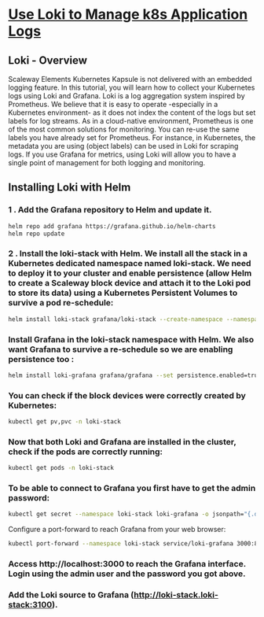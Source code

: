 # [Use Loki to Manage k8s Application Logs](https://www.scaleway.com/en/docs/use-loki-to-manage-k8s-application-logs/)
## Loki - Overview
Scaleway Elements Kubernetes Kapsule is not delivered with an embedded logging feature.
In this tutorial, you will learn how to collect your Kubernetes logs using Loki and Grafana. Loki is a log aggregation system inspired by Prometheus.
We believe that it is easy to operate -especially in a Kubernetes environment- as it does not index the content of the logs but set labels for log streams.
As in a cloud-native environment, Prometheus is one of the most common solutions for monitoring. You can re-use the same labels you have already set for Prometheus. For instance, in Kubernetes, the metadata you are using (object labels) can be used in Loki for scraping logs. If you use Grafana for metrics, using Loki will allow you to have a single point of management for both logging and monitoring.

## Installing Loki with Helm
### 1 . Add the Grafana repository to Helm and update it.
```bash
helm repo add grafana https://grafana.github.io/helm-charts
helm repo update
```
### 2 . Install the loki-stack with Helm. We install all the stack in a Kubernetes dedicated namespace named loki-stack. We need to deploy it to your cluster and enable persistence (allow Helm to create a Scaleway block device and attach it to the Loki pod to store its data) using a Kubernetes Persistent Volumes to survive a pod re-schedule:
```bash
helm install loki-stack grafana/loki-stack --create-namespace --namespace loki-stack --set promtail.enabled=true,loki.persistence.enabled=true,loki.persistence.size=10Gi
```
### Install Grafana in the loki-stack namespace with Helm. We also want Grafana to survive a re-schedule so we are enabling persistence too :

```bash
helm install loki-grafana grafana/grafana --set persistence.enabled=true,persistence.type=pvc,persistence.size=10Gi --namespace=loki-stack
```
### You can check if the block devices were correctly created by Kubernetes:
```bash
kubectl get pv,pvc -n loki-stack
```
### Now that both Loki and Grafana are installed in the cluster, check if the pods are correctly running:
```bash
kubectl get pods -n loki-stack
```
### To be able to connect to Grafana you first have to get the admin password:
```bash
kubectl get secret --namespace loki-stack loki-grafana -o jsonpath="{.data.admin-password}" | base64 --decode ; echo
```
Configure a port-forward to reach Grafana from your web browser:
```bash
kubectl port-forward --namespace loki-stack service/loki-grafana 3000:80
```
### Access http://localhost:3000 to reach the Grafana interface. Login using the admin user and the password you got above.
### Add the Loki source to Grafana (http://loki-stack.loki-stack:3100).


